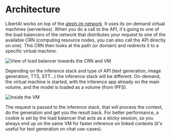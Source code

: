 # Architecture

LibertAI works on top of the [aleph.im network](https://aleph.im). It uses its on-demand virtual machines (serverless).
When you do a call to the API, it's going to one of the load balancers of the network that distributes your request to one of the available CRN (computing resource nodes, you can also call the API directly on one).
This CRN then looks at the path (or domain) and redirects it to a specific virtual machine.

![View of load balancer towards the CRN and VM](/assets/global-architecture.png)

Depending on the inference stack and type of API (text generation, image generation, TTS, STT...) the inference stack will be different.
On-demand, the virtual machine is started, with the inference app already on the main volume, and the model is loaded as a volume (from IPFS).

![Inside the VM](/assets/inside-vm.png)

The request is passed to the inference stack, that will process the context, do the generation and get you the result back. For better performance, a cookie is set by the load balancer that acts as a sticky session, so you always end up on the same VM for faster inference on linked contexts (it's useful for text generation on chat use-cases).
